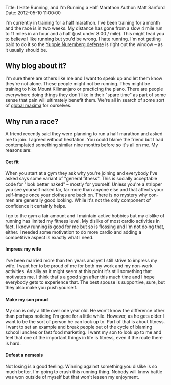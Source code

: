 Title: I Hate Running, and I'm Running a Half Marathon
Author: Matt Sanford
Date: 2012-05-10 11:00:00

I'm currently in training for a half marathon. I've been training for a month and the race is in two weeks. My distance has gone from a slow 4 mile run to 11 miles in an hour and a half (just under 8:00 / mile). This might lead you to believe I like running but you'd be wrong. I hate running. I'm not getting paid to do it so the [Yuppie Nuremberg defense](http://www.imdb.com/title/tt0427944/quotes) is right out the window – as it usually should be.

## Why blog about it?

I'm sure there are others like me and I want to speak up and let them know they're not alone. These people might not be running. They might be training to hike Mount Kilimanjaro or practicing the piano. There are people everywhere doing things they don't like in their "spare time" as part of some sense that pain will ultimately benefit them. We're all in search of some sort of [global maxima](http://img.sparknotes.com/figures/E/eeb0fa64da5c2a1115cdf73c3ef2f0fc/derivapps1.gif) for ourselves.

## Why run a race?

A friend recently said they were planning to run a half marathon and asked me to join. I agreed without hesitation. You could blame the friend but I had contemplated something similar nine months before so it's all on me. My reasons are:

#### Get fit

When you start at a gym they ask why you're joining and everybody I've asked says some variant of "general fitness". This is socially acceptable code for "look better naked" – mostly for yourself. Unless you're a stripper you see yourself naked far, far more than anyone else and that affects your self-image once your clothes are back on. There is no mystery why con-men are generally good looking. While it's not the only component of confidence it certainly helps.

I go to the gym a fair amount and I maintain active hobbies but my dislike of running has limited my fitness level. My dislike of most cardio activities in fact. I know running is good for me but so is flossing and I'm not doing that, either. I needed some motivation to do more cardio and adding a competitive aspect is exactly what I need.

#### Impress my wife

I've been married more than ten years and yet I still strive to impress my wife. I want her to be proud of me for both my work and my non-work activities. As silly as it might seem at this point it's still something that motivates me. I think that's a good sign after this much time and I hope everybody gets to experience that. The best spouse is supportive, sure, but they also make you push yourself.

#### Make my son proud

My son is only a little over one year old. He won't know the difference other than perhaps noticing I'm gone for a little while. However, as he gets older I want to be the sort of person he can look up to. Part of that is about fitness. I want to set an example and break people out of the cycle of blaming school lunches or fast food marketing. I want my son to look up to me and feel that one of the important things in life is fitness, even if the route there is hard.

#### Defeat a nemesis

Not losing is a good feeling. Winning against something you dislike is so much better. I'm going to crush this running thing. Nobody will know battle was won outside of myself but that won't lessen my enjoyment.